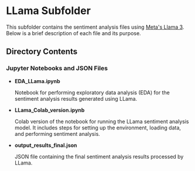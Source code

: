 # LLama Subfolder

This subfolder contains the sentiment analysis files using [Meta's Llama 3](https://huggingface.co/meta-llama/Meta-Llama-3-8B). Below is a brief description of each file and its purpose.

## Directory Contents

### Jupyter Notebooks and JSON Files
- **EDA_LLama.ipynb**

  Notebook for performing exploratory data analysis (EDA) for the sentiment analysis results generated using LLama.
  
- **LLama_Colab_version.ipynb**

  Colab version of the notebook for running the LLama sentiment analysis model. It includes steps for setting up the environment, loading data, and performing sentiment analysis.
  
- **output_results_final.json**

  JSON file containing the final sentiment analysis results processed by LLama.
